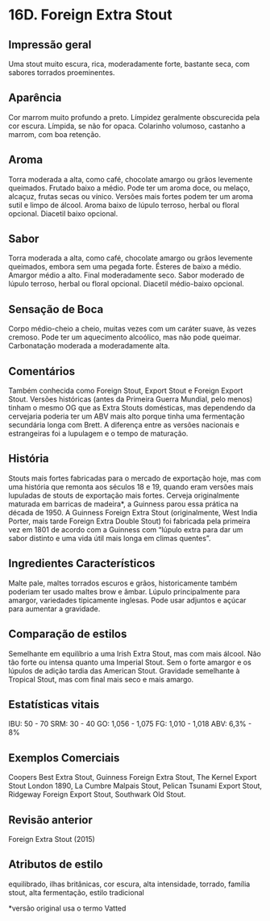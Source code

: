 # 16D. Foreign Extra Stout

## Impressão geral

Uma stout muito escura, rica, moderadamente forte, bastante seca, com sabores torrados proeminentes.

## Aparência

Cor marrom muito profundo a preto. Límpidez geralmente obscurecida pela cor escura. Límpida, se não for opaca. Colarinho volumoso, castanho a marrom, com boa retenção.

## Aroma

Torra moderada a alta, como café, chocolate amargo ou grãos levemente queimados. Frutado baixo a médio. Pode ter um aroma doce, ou melaço, alcaçuz, frutas secas ou vínico. Versões mais fortes podem ter um aroma sutil e limpo de álcool. Aroma baixo de lúpulo terroso, herbal ou floral opcional. Diacetil baixo opcional.

## Sabor

Torra moderada a alta, como café, chocolate amargo ou grãos levemente queimados, embora sem uma pegada forte. Ésteres de baixo a médio. Amargor médio a alto. Final moderadamente seco. Sabor moderado de lúpulo terroso, herbal ou floral opcional. Diacetil médio-baixo opcional.

## Sensação de Boca

Corpo médio-cheio a cheio, muitas vezes com um caráter suave, às vezes cremoso. Pode ter um aquecimento alcoólico, mas não pode queimar. Carbonatação moderada a moderadamente alta.

## Comentários

Também conhecida como Foreign Stout, Export Stout e Foreign Export Stout. Versões históricas (antes da Primeira Guerra Mundial, pelo menos) tinham o mesmo OG que as Extra Stouts domésticas, mas dependendo da cervejaria poderia ter um ABV mais alto porque tinha uma fermentação secundária longa com Brett. A diferença entre as versões nacionais e estrangeiras foi a lupulagem e o tempo de maturação.

## História

Stouts mais fortes fabricadas para o mercado de exportação hoje, mas com uma história que remonta aos séculos 18 e 19, quando eram versões mais lupuladas de stouts de exportação mais fortes. Cerveja originalmente maturada em barricas de madeira*, a Guinness parou essa prática na década de 1950. A Guinness Foreign Extra Stout (originalmente, West India Porter, mais tarde Foreign Extra Double Stout) foi fabricada pela primeira vez em 1801 de acordo com a Guinness com “lúpulo extra para dar um sabor distinto e uma vida útil mais longa em climas quentes”.

## Ingredientes Característicos

Malte pale, maltes torrados escuros e grãos, historicamente também poderiam ter usado maltes brow e âmbar. Lúpulo principalmente para amargor, variedades tipicamente inglesas. Pode usar adjuntos e açúcar para aumentar a gravidade.

## Comparação de estilos

Semelhante em equilíbrio a uma Irish Extra Stout, mas com mais álcool. Não tão forte ou intensa quanto uma Imperial Stout. Sem o forte amargor e os lúpulos de adição tardia das American Stout. Gravidade semelhante à Tropical Stout, mas com final mais seco e mais amargo.

## Estatísticas vitais

IBU: 50 - 70
SRM: 30 - 40
GO: 1,056 - 1,075
FG: 1,010 - 1,018
ABV: 6,3% - 8%

## Exemplos Comerciais

Coopers Best Extra Stout, Guinness Foreign Extra Stout, The Kernel Export Stout London 1890, La Cumbre Malpais Stout, Pelican Tsunami Export Stout, Ridgeway Foreign Export Stout, Southwark Old Stout.

## Revisão anterior

Foreign Extra Stout (2015)

## Atributos de estilo

equilibrado, ilhas britânicas, cor escura, alta intensidade, torrado, família stout, alta fermentação, estilo tradicional

*versão original usa o termo Vatted
